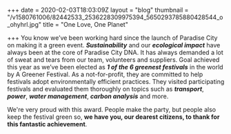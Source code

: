 +++
date = 2020-02-03T18:03:09Z
layout = "blog"
thumbnail = "/v1580761006/82442533_2536228309975394_5650293785880428544_o_ohyhrl.jpg"
title = "One Love, One Planet"

+++
You know we’ve been working hard since the launch of Paradise City on making it a green event. **_Sustainability_** and our **_ecological impact_** have always been at the core of Paradise City DNA. It has always demanded a lot of sweat and tears from our team, volunteers and suppliers. Goal achieved this year as we’ve been elected as **_1 of the 6 greenest festivals_** in the world by A Greener Festival. As a not-for-profit, they are committed to help festivals adopt environmentally efficient practices. They visited participating festivals and evaluated them thoroughly on topics such as **_transport_**, **_power_**, **_water management_**, **_carbon analysis_** and more.

We're very proud with this award. People make the party, but people also keep the festival green so, **we have you, our dearest citizens, to thank for this fantastic achievement**.